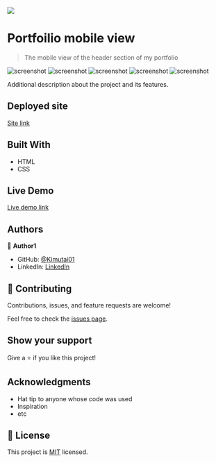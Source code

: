 ![](https://img.shields.io/badge/Microverse-blueviolet)

# Portfoilio mobile view

> The mobile view of the header section of my portfolio

![screenshot](./skills-mob.png)
![screenshot](./work-mob.png)
![screenshot](./skills.png)
![screenshot](./framework-mob.png)
![screenshot](./contact-mob.png)

Additional description about the project and its features.

## Deployed site
[Site link](https://kimutai01.github.io/portfolio-mobile-view/)

## Built With

- HTML
- CSS

## Live Demo
[Live demo link](https://kimutai01.github.io/portfolio-mobile-view/)




## Authors

👤 **Author1**

- GitHub: [@Kimutai01](https://github.com/Kimutai01)
- LinkedIn: [LinkedIn](https://www.linkedin.com/in/kimutai-kiprotich-1b5045216/)


## 🤝 Contributing

Contributions, issues, and feature requests are welcome!

Feel free to check the [issues page](../../issues/).

## Show your support

Give a ⭐️ if you like this project!

## Acknowledgments

- Hat tip to anyone whose code was used
- Inspiration
- etc

## 📝 License

This project is [MIT](./MIT.md) licensed.

